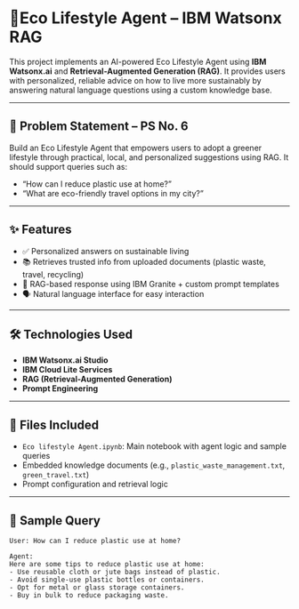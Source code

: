 # 🌿Eco Lifestyle Agent – IBM Watsonx RAG
This project implements an AI-powered Eco Lifestyle Agent using **IBM Watsonx.ai** and **Retrieval-Augmented Generation (RAG)**. It provides users with personalized, reliable advice on how to live more sustainably by answering natural language questions using a custom knowledge base.

---

## 🎯 Problem Statement – PS No. 6

Build an Eco Lifestyle Agent that empowers users to adopt a greener lifestyle through practical, local, and personalized suggestions using RAG. It should support queries such as:

- “How can I reduce plastic use at home?”
- “What are eco-friendly travel options in my city?”

---

## ✨ Features

- ✅ Personalized answers on sustainable living
- 📚 Retrieves trusted info from uploaded documents (plastic waste, travel, recycling)
- 🧠 RAG-based response using IBM Granite + custom prompt templates
- 🗣️ Natural language interface for easy interaction

---

## 🛠️ Technologies Used

- **IBM Watsonx.ai Studio**
- **IBM Cloud Lite Services**
- **RAG (Retrieval-Augmented Generation)**
- **Prompt Engineering**

---

## 📁 Files Included

- `Eco lifestyle Agent.ipynb`: Main notebook with agent logic and sample queries
- Embedded knowledge documents (e.g., `plastic_waste_management.txt`, `green_travel.txt`)
- Prompt configuration and retrieval logic

---

## 💬 Sample Query

```text
User: How can I reduce plastic use at home?

Agent:
Here are some tips to reduce plastic use at home:
- Use reusable cloth or jute bags instead of plastic.
- Avoid single-use plastic bottles or containers.
- Opt for metal or glass storage containers.
- Buy in bulk to reduce packaging waste.
